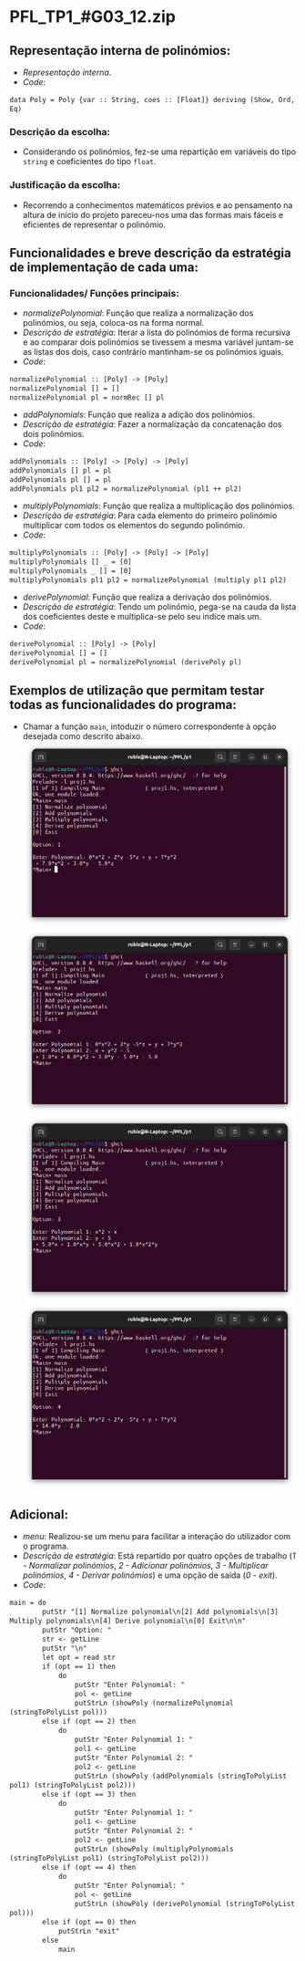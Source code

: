 # PFL_TP1_#G03_12.zip


## Representação interna de polinómios:

- *Representação interna*.
- *Code*:

```
data Poly = Poly {var :: String, coes :: [Float]} deriving (Show, Ord, Eq)
```

### Descrição da escolha:

- Considerando os polinómios, fez-se uma repartição em variáveis do tipo `string` e coeficientes do tipo `float`.

### Justificação da escolha:

- Recorrendo a conhecimentos matemáticos prévios e ao pensamento na altura de início do projeto pareceu-nos uma das formas mais fáceis e eficientes de representar o polinómio.

## Funcionalidades e breve descrição da estratégia de implementação de cada uma:

### Funcionalidades/ Funções principais:

- *normalizePolynomial*: Função que realiza a normalização dos polinómios, ou seja, coloca-os na forma normal.
- *Descrição de estratégia*: Iterar a lista do polinómios de forma recursiva e ao comparar dois polinómios se tivessem a mesma variável juntam-se as listas dos dois, caso contrário mantinham-se os polinómios iguais.
- *Code*:

```
normalizePolynomial :: [Poly] -> [Poly]
normalizePolynomial [] = []
normalizePolynomial pl = normRec [] pl
```

- *addPolynomials*: Função que realiza a adição dos polinómios.
- *Descrição de estratégia*: Fazer a normalização da concatenação dos dois polinómios.
- *Code*:

```
addPolynomials :: [Poly] -> [Poly] -> [Poly]
addPolynomials [] pl = pl
addPolynomials pl [] = pl
addPolynomials pl1 pl2 = normalizePolynomial (pl1 ++ pl2)
```

- *multiplyPolynomials*: Função que realiza a multiplicação dos polinómios.
- *Descrição de estratégia*: Para cada elemento do primeiro polinómio multiplicar com todos os elementos do segundo polinómio.
- *Code*:

```
multiplyPolynomials :: [Poly] -> [Poly] -> [Poly]
multiplyPolynomials [] _ = [0]
multiplyPolynomials _ [] = [0]
multiplyPolynomials pl1 pl2 = normalizePolynomial (multiply pl1 pl2) 
```

- *derivePolynomial*: Função que realiza a derivação dos polinómios.
- *Descrição de estratégia*: Tendo um polinómio, pega-se na cauda da lista dos coeficientes deste e multiplica-se pelo seu indíce mais um.
- *Code*:

```
derivePolynomial :: [Poly] -> [Poly]
derivePolynomial [] = []
derivePolynomial pl = normalizePolynomial (derivePoly pl)
```

## Exemplos de utilização que permitam testar todas as funcionalidades do programa:

- Chamar a função `main`, intoduzir o número correspondente à opção desejada como descrito abaixo.
![normalize](img/normalize.png)
![add](img/add.png)
![multiply](img/multiply.png)
![derive](img/derive.png)

## Adicional:

- *menu*: Realizou-se um menu para facilitar a interação do utilizador com o programa.
- *Descrição de estratégia*: Está repartido por quatro opções de trabalho (*1 - Normalizar polinómios*, *2 - Adicionar polinómios*, *3 - Multiplicar polinómios*, *4 - Derivar polinómios*) e uma opção de saída (*0 - exit*).
- *Code*:

```
main = do
        putStr "[1] Normalize polynomial\n[2] Add polynomials\n[3] Multiply polynomials\n[4] Derive polynomial\n[0] Exit\n\n"
        putStr "Option: "
        str <- getLine
        putStr "\n"
        let opt = read str
        if (opt == 1) then
            do
                putStr "Enter Polynomial: "
                pol <- getLine
                putStrLn (showPoly (normalizePolynomial (stringToPolyList pol)))
        else if (opt == 2) then
            do
                putStr "Enter Polynomial 1: "
                pol1 <- getLine
                putStr "Enter Polynomial 2: "
                pol2 <- getLine
                putStrLn (showPoly (addPolynomials (stringToPolyList pol1) (stringToPolyList pol2)))
        else if (opt == 3) then
            do
                putStr "Enter Polynomial 1: "
                pol1 <- getLine
                putStr "Enter Polynomial 2: "
                pol2 <- getLine
                putStrLn (showPoly (multiplyPolynomials (stringToPolyList pol1) (stringToPolyList pol2)))
        else if (opt == 4) then
            do
                putStr "Enter Polynomial: "
                pol <- getLine
                putStrLn (showPoly (derivePolynomial (stringToPolyList pol)))
        else if (opt == 0) then
            putStrLn "exit"
        else
            main
```
